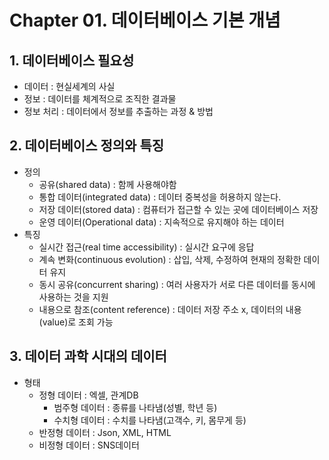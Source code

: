# Chapter 01. 데이터베이스 기본 개념
## 1. 데이터베이스 필요성
- 데이터 : 현실세계의 사실
- 정보 : 데이터를 체계적으로 조직한 결과물
- 정보 처리 : 데이터에서 정보를 추출하는 과정 & 방법
## 2. 데이터베이스 정의와 특징
- 정의
  - 공유(shared data) : 함께 사용해야함
  - 통합 데이터(integrated data) : 데이터 중복성을 허용하지 않는다.
  - 저장 데이터(stored data) : 컴퓨터가 접근할 수 있는 곳에 데이터베이스 저장
  - 운영 데이터(Operational data) : 지속적으로 유지해야 하는 데이터
- 특징
  - 실시간 접근(real time accessibility) : 실시간 요구에 응답
  - 계속 변화(continuous evolution) : 삽입, 삭제, 수정하여 현재의 정확한 데이터 유지
  - 동시 공유(concurrent sharing) : 여러 사용자가 서로 다른 데이터를 동시에 사용하는 것을 지원
  - 내용으로 참조(content reference) : 데이터 저장 주소 x, 데이터의 내용(value)로 조회 가능
## 3. 데이터 과학 시대의 데이터
- 형태
  - 정형 데이터 : 엑셀, 관계DB
    - 범주형 데이터 : 종류를 나타냄(성별, 학년 등)
    - 수치형 데이터 : 수치를 나타냄(고객수, 키, 몸무게 등)
  - 반정형 데이터 : Json, XML, HTML
  - 비정형 데이터 : SNS데이터